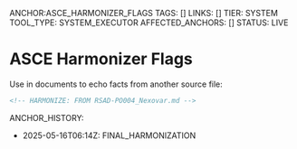 ANCHOR:ASCE_HARMONIZER_FLAGS
TAGS: []
LINKS: []
TIER: SYSTEM
TOOL_TYPE: SYSTEM_EXECUTOR
AFFECTED_ANCHORS: []
STATUS: LIVE

# ASCE Harmonizer Flags
Use in documents to echo facts from another source file:

```md
<!-- HARMONIZE: FROM RSAD-PO004_Nexovar.md -->
```

ANCHOR_HISTORY:
  - 2025-05-16T06:14Z: FINAL_HARMONIZATION
